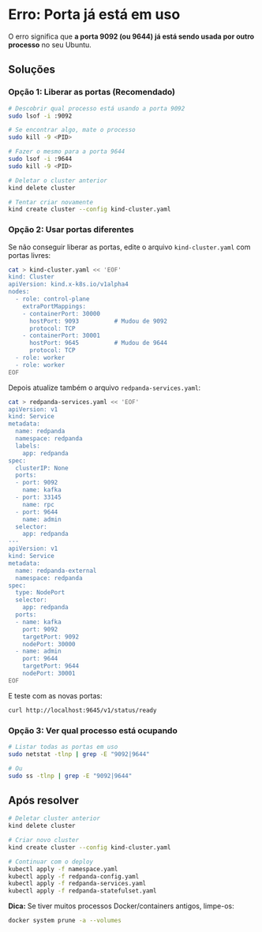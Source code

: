 # Erro: Porta já está em uso

O erro significa que **a porta 9092 (ou 9644) já está sendo usada por outro processo** no seu Ubuntu.

## Soluções

### Opção 1: Liberar as portas (Recomendado)

```bash
# Descobrir qual processo está usando a porta 9092
sudo lsof -i :9092

# Se encontrar algo, mate o processo
sudo kill -9 <PID>

# Fazer o mesmo para a porta 9644
sudo lsof -i :9644
sudo kill -9 <PID>

# Deletar o cluster anterior
kind delete cluster

# Tentar criar novamente
kind create cluster --config kind-cluster.yaml
```

### Opção 2: Usar portas diferentes

Se não conseguir liberar as portas, edite o arquivo `kind-cluster.yaml` com portas livres:

```bash
cat > kind-cluster.yaml << 'EOF'
kind: Cluster
apiVersion: kind.x-k8s.io/v1alpha4
nodes:
  - role: control-plane
    extraPortMappings:
    - containerPort: 30000
      hostPort: 9093          # Mudou de 9092
      protocol: TCP
    - containerPort: 30001
      hostPort: 9645          # Mudou de 9644
      protocol: TCP
  - role: worker
  - role: worker
EOF
```

Depois atualize também o arquivo `redpanda-services.yaml`:

```bash
cat > redpanda-services.yaml << 'EOF'
apiVersion: v1
kind: Service
metadata:
  name: redpanda
  namespace: redpanda
  labels:
    app: redpanda
spec:
  clusterIP: None
  ports:
  - port: 9092
    name: kafka
  - port: 33145
    name: rpc
  - port: 9644
    name: admin
  selector:
    app: redpanda
---
apiVersion: v1
kind: Service
metadata:
  name: redpanda-external
  namespace: redpanda
spec:
  type: NodePort
  selector:
    app: redpanda
  ports:
  - name: kafka
    port: 9092
    targetPort: 9092
    nodePort: 30000
  - name: admin
    port: 9644
    targetPort: 9644
    nodePort: 30001
EOF
```

E teste com as novas portas:

```bash
curl http://localhost:9645/v1/status/ready
```

### Opção 3: Ver qual processo está ocupando

```bash
# Listar todas as portas em uso
sudo netstat -tlnp | grep -E "9092|9644"

# Ou
sudo ss -tlnp | grep -E "9092|9644"
```

## Após resolver

```bash
# Deletar cluster anterior
kind delete cluster

# Criar novo cluster
kind create cluster --config kind-cluster.yaml

# Continuar com o deploy
kubectl apply -f namespace.yaml
kubectl apply -f redpanda-config.yaml
kubectl apply -f redpanda-services.yaml
kubectl apply -f redpanda-statefulset.yaml
```

**Dica:** Se tiver muitos processos Docker/containers antigos, limpe-os:

```bash
docker system prune -a --volumes
```